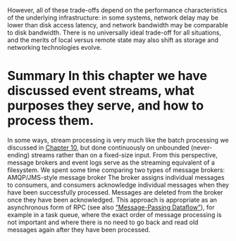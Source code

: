 However, all of these trade-offs depend on the performance characteristics of the underlying
infrastructure: in some systems, network delay may be lower than disk access latency, and network
bandwidth may be comparable to disk bandwidth. There is no universally ideal trade-off for all
situations, and the merits of local versus remote state may also shift as storage and networking
technologies evolve. # Summary In this chapter we have discussed event streams, what purposes they serve, and how to process them.
In some ways, stream processing is very much like the batch processing we discussed in [Chapter 10](ch10.html#ch_batch),
but done continuously on unbounded (never-ending) streams rather than on a fixed-size input. From
this perspective, message brokers and event logs serve as the streaming equivalent of a filesystem. We spent some time comparing two types of message brokers: AMQP/JMS-style message broker The broker assigns individual messages to consumers, and consumers acknowledge individual messages
when they have been successfully processed. Messages are deleted from the broker once they have
been acknowledged. This approach is appropriate as an asynchronous form of RPC (see also
[“Message-Passing Dataflow”](ch04.html#sec_encoding_dataflow_msg)), for example in a task queue, where the exact order of message
processing is not important and where there is no need to go back and read old messages again
after they have been processed.